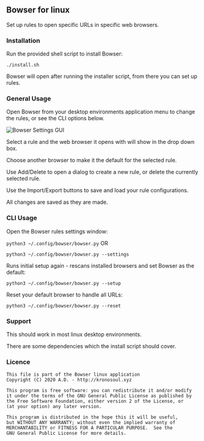 ## Bowser for linux

Set up rules to open specific URLs in specific web browsers.

### Installation

Run the provided shell script to install Bowser:

 ```./install.sh```

Bowser will open after running the installer script, from there you can set up rules. 

### General Usage

Open Bowser from your desktop environments application menu to change the rules, or see the CLI options below.

![Bowser Settings GUI](SettingsGUI.png?raw=true "Screenshot of Bowser Settings GUI")

Select a rule and the web browser it opens with will show in the drop down box.

Choose another browser to make it the default for the selected rule.

Use Add/Delete to open a dialog to create a new rule, or delete the currently selected rule.

Use the Import/Export buttons to save and load your rule configurations.

All changes are saved as they are made.

### CLI Usage
Open the Bowser rules settings window:

 ```python3 ~/.config/bowser/bowser.py``` OR
 
 ```python3 ~/.config/bowser/bowser.py --settings```

Runs initial setup again - rescans installed browsers and set Bowser as the default:

 ```python3 ~/.config/bowser/bowser.py --setup```

Reset your default browser to handle all URLs:

 ```python3 ~/.config/bowser/bowser.py --reset```

### Support

This should work in most linux desktop environments.

There are some dependencies which the install script should cover.

### Licence

```
This file is part of the Bowser linux application
Copyright (C) 2020 A.D. - http://kronosoul.xyz
```

```
This program is free software: you can redistribute it and/or modify
it under the terms of the GNU General Public License as published by
the Free Software Foundation, either version 2 of the License, or
(at your option) any later version.

This program is distributed in the hope this it will be useful,
but WITHOUT ANY WARRANTY; without even the implied warranty of
MERCHANTABILITY or FITNESS FOR A PARTICULAR PURPOSE.  See the
GNU General Public License for more details.
```
